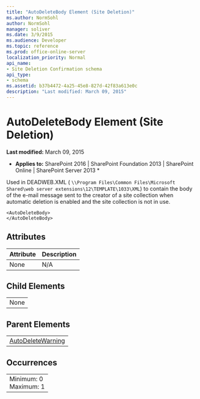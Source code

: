 ```yaml
---
title: "AutoDeleteBody Element (Site Deletion)"
ms.author: NormSohl
author: NormSohl
manager: soliver
ms.date: 3/9/2015
ms.audience: Developer
ms.topic: reference
ms.prod: office-online-server
localization_priority: Normal
api_name:
- Site Deletion Confirmation schema
api_type:
- schema
ms.assetid: b37b4472-4a25-45e8-827d-42f83a613e0c
description: "Last modified: March 09, 2015"
---
```


# AutoDeleteBody Element (Site Deletion)

 **Last modified:** March 09, 2015 
  
 * **Applies to:** SharePoint 2016 | SharePoint Foundation 2013 | SharePoint Online | SharePoint Server 2013 * 
  
Used in DEADWEB.XML ( `\\Program Files\Common Files\Microsoft Shared\web server extensions\12\TEMPLATE\1033\XML`) to contain the body of the e-mail message sent to the creator of a site collection when automatic deletion is enabled and the site collection is not in use.
  
```
<AutoDeleteBody>
</AutoDeleteBody>
```

## Attributes

|**Attribute**|**Description**|
|:-----|:-----|
|None  <br/> |N/A  <br/> |
   
## Child Elements

||
|:-----|
|None |
   
## Parent Elements

||
|:-----|
|[AutoDeleteWarning](autodeletewarning-element-site-deletion.md)|
   
## Occurrences

||
|:-----|
|Minimum: 0  <br/> Maximum: 1  <br/> |
   

